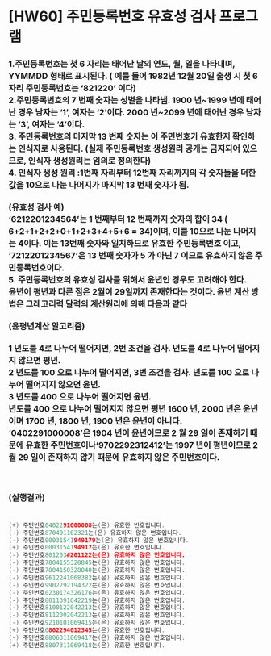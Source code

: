 # [HW60] 주민등록번호 유효성 검사 프로그램


<h3>

1.주민등록번호는 첫 6 자리는 태어난 날의 연도, 월, 일을 나타내며, YYMMDD 형태로 표시된다.
( 예를 들어 1982년 12월 20일 출생 시 첫 6자리 주민등록번호는 ‘821220’ 이다)</br>
2.주민등록번호의 7 번째 숫자는 성별을 나타냄.
1900 년~1999 년에 태어난 경우 남자는 ‘1’, 여자는 ‘2’이다. 2000 년~2099 년에 태어난 경우 남자는 ‘3’, 여자는 ‘4’이다.</br>
3. 주민등록번호의 마지막 13 번째 숫자는 이 주민번호가 유효한지 확인하는 인식자로 사용된다. (실제 주민등록번호 생성원리 공개는 금지되어 있으므로, 인식자 생성원리는 임의로 정의한다)</br>
4. 인식자 생성 원리 :1번째 자리부터 12번째 자리까지의 각 숫자들을 더한 값을 10으로 나눈 나머지가 마지막 13 번째 숫자가 됨.</br></br>
(유효성 검사 예)</br>
‘6212201234564’는 1 번째부터 12 번째까지 숫자의 합이 34 ( 6+2+1+2+2+0+1+2+3+4+5+6 = 34)이며, 이를 10으로 나눈 나머지는 4이다. 이는 13번째 숫자와 일치하므로 유효한 주민등록번호 이고, ‘7212201234567’은 13 번째 숫자가 5 가 아닌 7 이므로 유효하지 않은 주민등록번호이다.</br>
5. 주민등록번호의 유효성 검사를 위해서 윤년인 경우도 고려해야 한다.</br>
윤년이 평년과 다른 점은 2월이 29일까지 존재한다는 것이다. 윤년 계산 방법은 그레고리력 달력의 계산원리에 의해 다음과 같다
</br></br>
(윤평년계산 알고리즘)</br></br>
1 년도를 4로 나누어 떨어지면, 2번 조건을 검사.
년도를 4로 나누어 떨어지지 않으면 평년.</br>
2 년도를 100 으로 나누어 떨어지면, 3번 조건을 검사.
년도를 100 으로 나누어 떨어지지 않으면 윤년. </br>
3 년도를 400 으로 나누어 떨어지면 윤년.</br>
년도를 400 으로 나누어 떨어지지 않으면 평년
1600 년, 2000 년은 윤년이며 1700 년, 1800 년, 1900 년은 윤년이 아니다.</br>
‘0402291000008’은 1904 년이 윤년이므로 2 월 29 일이 존재하기 때문에 유효한 주민번호이나‘9702292312412’는 1997 년이 평년이므로 2 월 29 일이 존재하지 않기 때문에 유효하지 않은 주민번호이다.



</br></br>
(실행결과)
</br></br></h3>

```cpp
(+) 주민번호0402291000008는(은) 유효한 번호입니다.
(-) 주민번호870401102321는(은) 유효하지 않은 번호입니다. 
(-) 주민번호00031541949179는(은) 유효하지 않은 번호입니다.
(+) 주민번호0003154194917는(은) 유효한 번호입니다.
(-) 주민번호801203#201122는(은) 유효하지 않은 번호입니다.
(-) 주민번호7804155328845는(은) 유효하지 않은 번호입니다. 
(-) 주민번호7804150328840는(은) 유효하지 않은 번호입니다. 
(-) 주민번호9612241068382는(은) 유효하지 않은 번호입니다. 
(-) 주민번호9902292194322는(은) 유효하지 않은 번호입니다. 
(-) 주민번호0230174326176는(은) 유효하지 않은 번호입니다. 
(-) 주민번호8811391042219는(은) 유효하지 않은 번호입니다. 
(-) 주민번호8100122042213는(은) 유효하지 않은 번호입니다. 
(-) 주민번호8112002042213는(은) 유효하지 않은 번호입니다. 
(-) 주민번호9210101069415는(은) 유효하지 않은 번호입니다. 
(+) 주민번호0802294012345는(은) 유효한 번호입니다.
(-) 주민번호8806311069417는(은) 유효하지 않은 번호입니다. 
(+) 주민번호8807311069418는(은) 유효한 번호입니다.
```